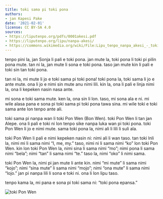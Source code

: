 ```yaml
---
title: toki sama pi toki pona
authors:
- jan Kapesi Pake
date: '2021-02-01'
license: CC BY-SA 4.0
sources:
- https://liputenpo.org/pdfs/0001akesi.pdf
- https://liputenpo.org/lipu/nanpa-akesi/
- https://commons.wikimedia.org/wiki/File:Lipu_tenpo_nanpa_akesi_-_toki_Pon_Wen.svg
---
```


tenpo pini la, jan Sonja li pali e toki pona. jan mute la, toki pona li toki pi pilin pona mute. tan ni la, jan mute li sona e toki pona. taso jan mute kin li pali e toki sin tan toki pona.

tan ni la, mi mute li jo e toki sama pi toki pona! toki pona la, toki sama li jo e ante mute. ona li jo e nimi sin mute anu nimi lili. kin la, ona li pali e linja nimi la, ona li kepeken nasin nasa ante.

mi sona e toki sama mute. ken la, ona sin li lon. taso, mi sona ala e ni. mi wile alasa pana e sona pi toki sama pi toki pona tawa sina. mi wile toki e toki sama ante lon tenpo ante ali.

toki sama pi nanpa wan li toki Pon Wen (Bon Wen). toki Pon Wen li tan jan Alepe. ona li pali e toki ni lon tenpo sike nanpa luka wan pi toki pona. toki Pon Wen li jo e nimi mute. sama toki pona la, nimi ali li lili li suli ala.

toki Pon Wen li pali e nimi kepeken nasin ni: nimi ali li wan taso. tan toki Inli la, nimi mi li sama nimi “I, me, my.” taso, nimi ni li sama nimi “ko” lon toki Pon Wen. kin lon toki Pon Wen la, nimi sina li sama nimi “mo”; nimi pona li sama nimi “bela”; nimi “tan” li sama nimi “te.” taso la, nimi “oko” li nimi sama.

toki Pon Wen la, nimi pi jan mute li ante kin. nimi “mi mute” li sama nimi “kojo”; nimi “sina mute” li sama nimi “mojo”; nimi “ona mute” li sama nimi “lojo.” jan pi nanpa lili li sona e toki ni. ona li lon lipu taso.

tenpo kama la, mi pana e sona pi toki sama ni: “toki pona epansa.”

![toki Pon Wen](https://upload.wikimedia.org/wikipedia/commons/a/a2/Lipu_tenpo_nanpa_akesi_-_toki_Pon_Wen.svg)